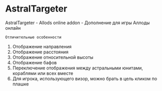 # AstralTargeter
AstralTargeter - Allods online addon - Дополнение для игры Аллоды онлайн

	Отличительные особенности   
1) Отображение направления 
2) Отображение расстояния 
3) Отображение относительной высоты
4) Отображение бафов 
5) Переключение отображения между астральными юнитами, кораблями или всех вместе
6) Для игрока, использующего визор, можно брать в цель кликом по плашке
